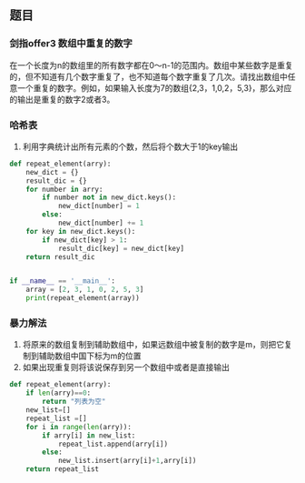 ## 题目
### 剑指offer3  数组中重复的数字
在一个长度为n的数组里的所有数字都在0～n-1的范围内。数组中某些数字是重复的，但不知道有几个数字重复了，也不知道每个数字重复了几次。请找出数组中任意一个重复的数字。例如，如果输入长度为7的数组{2,3，1,0,2，5,3}，那么对应的输出是重复的数字2或者3。
### 哈希表
1. 利用字典统计出所有元素的个数，然后将个数大于1的key输出
```python
def repeat_element(arry):
    new_dict = {}
    result_dic = {}
    for number in arry:
        if number not in new_dict.keys():
            new_dict[number] = 1
        else:
            new_dict[number] += 1
    for key in new_dict.keys():
        if new_dict[key] > 1:
            result_dic[key] = new_dict[key]
    return result_dic


if __name__ == '__main__':
    array = [2, 3, 1, 0, 2, 5, 3]
    print(repeat_element(array))
```

### 暴力解法
1. 将原来的数组复制到辅助数组中，如果远数组中被复制的数字是m，则把它复制到辅助数组中国下标为m的位置
2. 如果出现重复则将该说保存到另一个数组中或者是直接输出
```python
def repeat_element(arry):
    if len(arry)==0:
        return "列表为空"
    new_list=[]
    repeat_list =[]
    for i in range(len(arry)):
        if arry[i] in new_list:
            repeat_list.append(arry[i])
        else:
            new_list.insert(arry[i]+1,arry[i])
    return repeat_list


```
